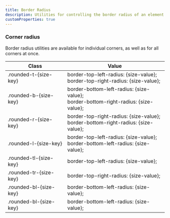 ```yaml
---
title: Border Radius
description: Utilities for controlling the border radius of an element.
customProperties: true
---
```

<table-utility prefix="rounded" property="border-radius" custom-property="rounded" class="mb-lg"></table-utility>

### Corner radius
Border radius utilities are available for individual corners, as well as for all corners at once.

<div class="max-h-288 overflow-y-auto mb-lg preflight-revert">
  <table class="vv-table vv-table--inline-spacing">
    <thead class="sticky z-sticky top-0 bg-surface-1">
      <tr>
        <th>
          Class
        </th>
        <th>
          Value
        </th>
      </tr>
    </thead>
    <tbody class="align-baseline">
      <tr>
        <td translate="no" class="font-mono text-accent whitespace-nowrap">
          .rounded-t-{size-key}
        </td>
        <td translate="no" class="font-mono text-info whitespace-nowrap">
          <div>border-top-left-radius: {size-value};</div>
          <div>border-top-right-radius: {size-value};</div>
        </td>
      </tr>
      <tr>
        <td translate="no" class="font-mono text-accent whitespace-nowrap">
          .rounded-b-{size-key}
        </td>
        <td translate="no" class="font-mono text-info whitespace-nowrap">
          <div>border-bottom-left-radius: {size-value};</div>
          <div>border-bottom-right-radius: {size-value};</div>
        </td>
      </tr>
      <tr>
        <td translate="no" class="font-mono text-accent whitespace-nowrap">
          .rounded-r-{size-key}
        </td>
        <td translate="no" class="font-mono text-info whitespace-nowrap">
          <div>border-top-right-radius: {size-value};</div>
          <div>border-bottom-right-radius: {size-value};</div>
        </td>
      </tr>
      <tr>
        <td translate="no" class="font-mono text-accent whitespace-nowrap">
          .rounded-l-{size-key}
        </td>
        <td translate="no" class="font-mono text-info whitespace-nowrap">
          <div>border-top-left-radius: {size-value};</div>
          <div>border-bottom-left-radius: {size-value};</div>
        </td>
      </tr>
      <tr>
        <td translate="no" class="font-mono text-accent whitespace-nowrap">
          .rounded-tl-{size-key}
        </td>
        <td translate="no" class="font-mono text-info whitespace-nowrap">
          border-top-left-radius: {size-value};
        </td>
      </tr>
      <tr>
        <td translate="no" class="font-mono text-accent whitespace-nowrap">
          .rounded-tr-{size-key}
        </td>
        <td translate="no" class="font-mono text-info whitespace-nowrap">
          border-top-right-radius: {size-value};
        </td>
      </tr>
      <tr>
        <td translate="no" class="font-mono text-accent whitespace-nowrap">
          .rounded-bl-{size-key}
        </td>
        <td translate="no" class="font-mono text-info whitespace-nowrap">
          border-bottom-left-radius: {size-value};
        </td>
      </tr>
      <tr>
        <td translate="no" class="font-mono text-accent whitespace-nowrap">
          .rounded-bl-{size-key}
        </td>
        <td translate="no" class="font-mono text-info whitespace-nowrap">
          border-bottom-left-radius: {size-value};
        </td>
      </tr>
    </tbody>
  </table>
</div>